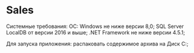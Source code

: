 # Sales
Системные требования:
ОС: Windows не ниже версии 8,0;
SQL Server LocalDB от версии 2016 и выше;
.NET Framework не ниже версии 4.5.1;

Для запуска приложения: распаковать содержимое архива на Диск C:\;
